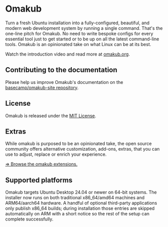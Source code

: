 # Omakub

Turn a fresh Ubuntu installation into a fully-configured, beautiful, and modern web development system by running a single command. That's the one-line pitch for Omakub. No need to write bespoke configs for every essential tool just to get started or to be up on all the latest command-line tools. Omakub is an opinionated take on what Linux can be at its best.

Watch the introduction video and read more at [omakub.org](https://omakub.org).

## Contributing to the documentation

Please help us improve Omakub's documentation on the [basecamp/omakub-site repository](https://github.com/basecamp/omakub-site).

## License

Omakub is released under the [MIT License](https://opensource.org/licenses/MIT).

## Extras

While omakub is purposed to be an opinionated take, the open source community offers alternative customization, add-ons, extras, that you can use to adjust, replace or enrich your experience.

[⇒ Browse the omakub extensions.](EXTENSIONS.md)

## Supported platforms

Omakub targets Ubuntu Desktop 24.04 or newer on 64-bit systems. The installer now runs on both traditional x86_64/amd64 machines and ARM64/aarch64 hardware. A handful of optional third-party applications only publish x86_64 builds; during installation those entries are skipped automatically on ARM with a short notice so the rest of the setup can complete successfully.
